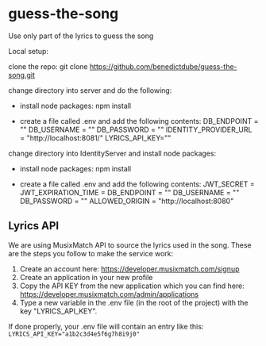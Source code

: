# guess-the-song
Use only part of the lyrics to guess the song

Local setup:

clone the repo:
git clone https://github.com/benedictdube/guess-the-song.git

change directory into server and do the following:
- install node packages:
  npm install

- create a file called .env and add the following contents:
  DB_ENDPOINT = "<your mysql db endpoint>"
  DB_USERNAME = "<your db name>"
  DB_PASSWORD = "<your mysql master password>"
  IDENTITY_PROVIDER_URL = "http://localhost:8081/"
  LYRICS_API_KEY="<your lyrics api key>"

change directory into IdentityServer and install node packages:
- install node packages:
  npm install

- create a file called .env and add the following contents:
  JWT_SECRET = <your JWT secret key>
  JWT_EXPIRATION_TIME = <your JWT expiration time>
  DB_ENDPOINT = "<your mysql db endpoint>"
  DB_USERNAME = "<your db name>"
  DB_PASSWORD = "<your mysql master password>"
  ALLOWED_ORIGIN = "http://localhost:8080"

## Lyrics API
We are using MusixMatch API to source the lyrics used in the song.
These are the steps you follow to make the service work:
1. Create an account here: https://developer.musixmatch.com/signup
2. Create an application in your new profile
3. Copy the API KEY from the new application which you can find here: https://developer.musixmatch.com/admin/applications
4. Type a new variable in the  .env  file (in the root of the project) with the key "LYRICS_API_KEY".

If done properly,  your .env file will contain an entry like this: `LYRICS_API_KEY="a1b2c3d4e5f6g7h8i9j0"`
